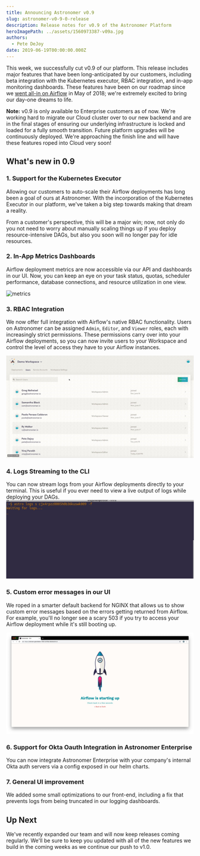 ```yaml
---
title: Announcing Astronomer v0.9
slug: astronomer-v0-9-0-release
description: Release notes for v0.9 of the Astronomer Platform
heroImagePath: ../assets/1560973387-v09a.jpg
authors:
  - Pete DeJoy
date: 2019-06-19T00:00:00.000Z
---
```


This week, we successfully cut v0.9 of our platform. This release includes major features that have been long-anticipated by our customers, including beta integration with the Kubernetes executor, RBAC integration, and in-app monitoring dashboards. These features have been on our roadmap since we [went all-in on Airflow](https://www.astronomer.io/blog/astronomer-is-the-airflow-company/) in May of 2018; we're extremely excited to bring our day-one dreams to life.

**Note:** v0.9 is only available to Enterprise customers as of now. We're working hard to migrate our Cloud cluster over to our new backend and are in the final stages of ensuring our underlying infrastructure is locked and loaded for a fully smooth transition. Future platform upgrades will be continuously deployed. We're approaching the finish line and will have these features roped into Cloud very soon!

## What's new in 0.9

### 1. Support for the Kubernetes Executor

Allowing our customers to auto-scale their Airflow deployments has long been a goal of ours at Astronomer. With the incorporation of the Kubernetes Executor in our platform, we've taken a big step towards making that dream a reality. 

From a customer's perspective, this will be a major win; now, not only do you not need to worry about manually scaling things up if you deploy resource-intensive DAGs, but also you soon will no longer pay for idle resources.

### 2. In-App Metrics Dashboards

Airflow deployment metrics are now accessible via our API and dashboards in our UI. Now, you can keep an eye on your task status, quotas, scheduler performance, database connections, and resource utilization in one view.

![metrics](../assets/metrics.gif)

### 3. RBAC Integration

We now offer full integration with Airflow's native RBAC functionality. Users on Astronomer can be assigned `Admin`, `Editor`, and `Viewer` roles, each with increasingly strict permissions. These permissions carry over into your Airflow deployments, so you can now invite users to your Workspace and control the level of access they have to your Airflow instances.

![rbac](../assets/rbac.jpg)

### 4. Logs Streaming to the CLI

You can now stream logs from your Airflow deployments directly to your terminal. This is useful if you ever need to view a live output of logs while deploying your DAGs.
![cli_logs](../assets/logs_cli.gif)


### 5. Custom error messages in our UI

We roped in a smarter default backend for NGINX that allows us to show custom error messages based on the errors getting returned from Airflow. For example, you'll no longer see a scary 503 if you try to access your Airflow deployment while it's still booting up.

![error](../assets/error.jpg)

### 6. Support for Okta Oauth Integration in Astronomer Enterprise

You can now integrate Astronomer Enterprise with your company's internal Okta auth servers via a config exposed in our helm charts.

### 7. General UI improvement

We added some small optimizations to our front-end, including a fix that prevents logs from being truncated in our logging dashboards.


## Up Next

We've recently expanded our team and will now keep releases coming regularly. We'll be sure to keep you updated with all of the new features we build in the coming weeks as we continue our push to v1.0.
